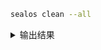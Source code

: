 
~~~ sh
sealos clean --all
~~~

<details>

<summary>输出结果</summary>

<pre>[root@e1 ~]# sealos clean --all
clean command will clean all masters and nodes, continue clean (y/n)?y
<font color="#55FF55"><b>20:16:26 [DEBG] [ssh.go:72] [10.101.100.73:22] kubeadm reset -f  -v 0</b></font>
<font color="#55FFFF"><b>20:16:26 [INFO] [ssh.go:65] [10.101.100.73:22] [reset] Reading configuration from the cluster...</b></font>
<font color="#55FFFF"><b>20:16:26 [INFO] [ssh.go:65] [10.101.100.73:22] [reset] FYI: You can look at this config file with &apos;kubectl -n kube-system get cm kubeadm-config -o yaml&apos;</b></font>
<font color="#55FFFF"><b>20:16:27 [INFO] [ssh.go:65] [10.101.100.73:22] [preflight] Running pre-flight checks</b></font>
<font color="#55FFFF"><b>20:16:27 [INFO] [ssh.go:65] [10.101.100.73:22] [reset] Removing info for node &quot;e3&quot; from the ConfigMap &quot;kubeadm-config&quot; in the &quot;kube-system&quot; Namespace</b></font>
<font color="#55FFFF"><b>20:16:27 [INFO] [ssh.go:65] [10.101.100.73:22] [reset] Stopping the kubelet service</b></font>
<font color="#55FFFF"><b>20:16:27 [INFO] [ssh.go:65] [10.101.100.73:22] [reset] Unmounting mounted directories in &quot;/var/lib/kubelet&quot;</b></font>
<font color="#55FFFF"><b>20:16:29 [INFO] [ssh.go:65] [10.101.100.73:22] [reset] Deleting contents of config directories: [/etc/kubernetes/manifests /etc/kubernetes/pki]</b></font>
<font color="#55FFFF"><b>20:16:29 [INFO] [ssh.go:65] [10.101.100.73:22] [reset] Deleting files: [/etc/kubernetes/admin.conf /etc/kubernetes/kubelet.conf /etc/kubernetes/bootstrap-kubelet.conf /etc/kubernetes/controller-manager.conf /etc/kubernetes/scheduler.conf]</b></font>
<font color="#55FFFF"><b>20:16:29 [INFO] [ssh.go:65] [10.101.100.73:22] [reset] Deleting contents of stateful directories: [/var/lib/etcd /var/lib/kubelet /var/lib/dockershim /var/run/kubernetes /var/lib/cni]</b></font>
<font color="#55FFFF"><b>20:16:29 [INFO] [ssh.go:65] [10.101.100.73:22] </b></font>
<font color="#55FFFF"><b>20:16:29 [INFO] [ssh.go:65] [10.101.100.73:22] The reset process does not clean CNI configuration. To do so, you must remove /etc/cni/net.d</b></font>
<font color="#55FFFF"><b>20:16:29 [INFO] [ssh.go:65] [10.101.100.73:22] </b></font>
<font color="#55FFFF"><b>20:16:29 [INFO] [ssh.go:65] [10.101.100.73:22] The reset process does not reset or clean up iptables rules or IPVS tables.</b></font>
<font color="#55FFFF"><b>20:16:29 [INFO] [ssh.go:65] [10.101.100.73:22] If you wish to reset iptables, you must do so manually by using the &quot;iptables&quot; command.</b></font>
<font color="#55FFFF"><b>20:16:29 [INFO] [ssh.go:65] [10.101.100.73:22] </b></font>
<font color="#55FFFF"><b>20:16:29 [INFO] [ssh.go:65] [10.101.100.73:22] If your cluster was setup to utilize IPVS, run ipvsadm --clear (or similar)</b></font>
<font color="#55FFFF"><b>20:16:29 [INFO] [ssh.go:65] [10.101.100.73:22] to reset your system&apos;s IPVS tables.</b></font>
<font color="#55FFFF"><b>20:16:29 [INFO] [ssh.go:65] [10.101.100.73:22] </b></font>
<font color="#55FFFF"><b>20:16:29 [INFO] [ssh.go:65] [10.101.100.73:22] The reset process does not clean your kubeconfig files and you must remove them manually.</b></font>
<font color="#55FFFF"><b>20:16:29 [INFO] [ssh.go:65] [10.101.100.73:22] Please, check the contents of the $HOME/.kube/config file.</b></font>
<font color="#55FF55"><b>20:16:29 [DEBG] [ssh.go:72] [10.101.100.73:22] sed -i &apos;/kubectl/d;/sealos/d&apos; /root/.bashrc</b></font>
<font color="#55FF55"><b>20:16:29 [DEBG] [ssh.go:72] [10.101.100.73:22] modprobe -r ipip  &amp;&amp; lsmod</b></font>
<font color="#55FFFF"><b>20:16:29 [INFO] [ssh.go:65] [10.101.100.73:22] Module                  Size  Used by</b></font>
<font color="#55FFFF"><b>20:16:29 [INFO] [ssh.go:65] [10.101.100.73:22] xt_multiport           20480  2</b></font>
<font color="#55FFFF"><b>20:16:29 [INFO] [ssh.go:65] [10.101.100.73:22] ipt_rpfilter           16384  1</b></font>
<font color="#55FFFF"><b>20:16:29 [INFO] [ssh.go:65] [10.101.100.73:22] ip_set_hash_net        57344  3</b></font>
<font color="#55FFFF"><b>20:16:29 [INFO] [ssh.go:65] [10.101.100.73:22] ip_set_hash_ip         49152  1</b></font>
<font color="#55FFFF"><b>20:16:29 [INFO] [ssh.go:65] [10.101.100.73:22] veth                   32768  0</b></font>
<font color="#55FFFF"><b>20:16:29 [INFO] [ssh.go:65] [10.101.100.73:22] nf_conntrack_netlink    61440  0</b></font>
<font color="#55FFFF"><b>20:16:29 [INFO] [ssh.go:65] [10.101.100.73:22] xt_addrtype            16384  6</b></font>
<font color="#55FFFF"><b>20:16:29 [INFO] [ssh.go:65] [10.101.100.73:22] xt_set                 16384  11</b></font>
<font color="#55FFFF"><b>20:16:29 [INFO] [ssh.go:65] [10.101.100.73:22] ip_set_hash_ipportnet    61440  2</b></font>
<font color="#55FFFF"><b>20:16:29 [INFO] [ssh.go:65] [10.101.100.73:22] ip_set_bitmap_port     16384  10</b></font>
<font color="#55FFFF"><b>20:16:29 [INFO] [ssh.go:65] [10.101.100.73:22] ip_set_hash_ipport     49152  16</b></font>
<font color="#55FFFF"><b>20:16:29 [INFO] [ssh.go:65] [10.101.100.73:22] ip_set_hash_ipportip    53248  4</b></font>
<font color="#55FFFF"><b>20:16:29 [INFO] [ssh.go:65] [10.101.100.73:22] dummy                  16384  0</b></font>
<font color="#55FFFF"><b>20:16:29 [INFO] [ssh.go:65] [10.101.100.73:22] xt_comment             16384  116</b></font>
<font color="#55FFFF"><b>20:16:29 [INFO] [ssh.go:65] [10.101.100.73:22] xt_mark                16384  42</b></font>
<font color="#55FFFF"><b>20:16:29 [INFO] [ssh.go:65] [10.101.100.73:22] br_netfilter           32768  0</b></font>
<font color="#55FFFF"><b>20:16:29 [INFO] [ssh.go:65] [10.101.100.73:22] ip_vs_sh               16384  0</b></font>
<font color="#55FFFF"><b>20:16:29 [INFO] [ssh.go:65] [10.101.100.73:22] ip_vs_wrr              16384  0</b></font>
<font color="#55FFFF"><b>20:16:29 [INFO] [ssh.go:65] [10.101.100.73:22] ip_vs_rr               16384  4</b></font>
<font color="#55FFFF"><b>20:16:29 [INFO] [ssh.go:65] [10.101.100.73:22] ip_vs                 188416  10 ip_vs_rr,ip_vs_sh,ip_vs_wrr</b></font>
<font color="#55FFFF"><b>20:16:29 [INFO] [ssh.go:65] [10.101.100.73:22] overlay               155648  0</b></font>
<font color="#55FFFF"><b>20:16:29 [INFO] [ssh.go:65] [10.101.100.73:22] xt_CHECKSUM            16384  0</b></font>
<font color="#55FFFF"><b>20:16:29 [INFO] [ssh.go:65] [10.101.100.73:22] xt_MASQUERADE          20480  4</b></font>
<font color="#55FFFF"><b>20:16:29 [INFO] [ssh.go:65] [10.101.100.73:22] xt_conntrack           16384  9</b></font>
<font color="#55FFFF"><b>20:16:29 [INFO] [ssh.go:65] [10.101.100.73:22] ipt_REJECT             16384  0</b></font>
<font color="#55FFFF"><b>20:16:29 [INFO] [ssh.go:65] [10.101.100.73:22] nf_nat_tftp            16384  0</b></font>
<font color="#55FFFF"><b>20:16:29 [INFO] [ssh.go:65] [10.101.100.73:22] nft_objref             16384  0</b></font>
<font color="#55FFFF"><b>20:16:29 [INFO] [ssh.go:65] [10.101.100.73:22] nf_conntrack_tftp      20480  1 nf_nat_tftp</b></font>
<font color="#55FFFF"><b>20:16:29 [INFO] [ssh.go:65] [10.101.100.73:22] tun                    65536  1</b></font>
<font color="#55FFFF"><b>20:16:29 [INFO] [ssh.go:65] [10.101.100.73:22] bridge                266240  1 br_netfilter</b></font>
<font color="#55FFFF"><b>20:16:29 [INFO] [ssh.go:65] [10.101.100.73:22] stp                    16384  1 bridge</b></font>
<font color="#55FFFF"><b>20:16:29 [INFO] [ssh.go:65] [10.101.100.73:22] llc                    16384  2 bridge,stp</b></font>
<font color="#55FFFF"><b>20:16:29 [INFO] [ssh.go:65] [10.101.100.73:22] nft_fib_inet           16384  0</b></font>
<font color="#55FFFF"><b>20:16:29 [INFO] [ssh.go:65] [10.101.100.73:22] nft_fib_ipv4           16384  1 nft_fib_inet</b></font>
<font color="#55FFFF"><b>20:16:29 [INFO] [ssh.go:65] [10.101.100.73:22] nft_fib_ipv6           16384  1 nft_fib_inet</b></font>
<font color="#55FFFF"><b>20:16:29 [INFO] [ssh.go:65] [10.101.100.73:22] nft_fib                16384  3 nft_fib_ipv6,nft_fib_ipv4,nft_fib_inet</b></font>
<font color="#55FFFF"><b>20:16:29 [INFO] [ssh.go:65] [10.101.100.73:22] nft_reject_inet        16384  0</b></font>
<font color="#55FFFF"><b>20:16:29 [INFO] [ssh.go:65] [10.101.100.73:22] nf_reject_ipv4         16384  2 nft_reject_inet,ipt_REJECT</b></font>
<font color="#55FFFF"><b>20:16:29 [INFO] [ssh.go:65] [10.101.100.73:22] nf_reject_ipv6         20480  1 nft_reject_inet</b></font>
<font color="#55FFFF"><b>20:16:29 [INFO] [ssh.go:65] [10.101.100.73:22] nft_reject             16384  1 nft_reject_inet</b></font>
<font color="#55FFFF"><b>20:16:29 [INFO] [ssh.go:65] [10.101.100.73:22] nft_ct                 24576  0</b></font>
<font color="#55FFFF"><b>20:16:29 [INFO] [ssh.go:65] [10.101.100.73:22] nft_chain_nat          16384  0</b></font>
<font color="#55FFFF"><b>20:16:29 [INFO] [ssh.go:65] [10.101.100.73:22] nf_tables             266240  9 nft_ct,nft_reject_inet,nft_fib_ipv6,nft_objref,nft_fib_ipv4,nft_chain_nat,nft_reject,nft_fib,nft_fib_inet</b></font>
<font color="#55FFFF"><b>20:16:29 [INFO] [ssh.go:65] [10.101.100.73:22] ebtable_nat            16384  0</b></font>
<font color="#55FFFF"><b>20:16:29 [INFO] [ssh.go:65] [10.101.100.73:22] ebtable_broute         16384  0</b></font>
<font color="#55FFFF"><b>20:16:29 [INFO] [ssh.go:65] [10.101.100.73:22] ip6table_nat           16384  1</b></font>
<font color="#55FFFF"><b>20:16:29 [INFO] [ssh.go:65] [10.101.100.73:22] ip6table_mangle        16384  1</b></font>
<font color="#55FFFF"><b>20:16:29 [INFO] [ssh.go:65] [10.101.100.73:22] ip6table_raw           16384  0</b></font>
<font color="#55FFFF"><b>20:16:29 [INFO] [ssh.go:65] [10.101.100.73:22] ip6table_security      16384  0</b></font>
<font color="#55FFFF"><b>20:16:29 [INFO] [ssh.go:65] [10.101.100.73:22] iptable_nat            16384  1</b></font>
<font color="#55FFFF"><b>20:16:29 [INFO] [ssh.go:65] [10.101.100.73:22] nf_nat                 53248  5 ip6table_nat,nf_nat_tftp,nft_chain_nat,iptable_nat,xt_MASQUERADE</b></font>
<font color="#55FFFF"><b>20:16:29 [INFO] [ssh.go:65] [10.101.100.73:22] nf_conntrack          180224  8 xt_conntrack,nf_nat,nf_conntrack_tftp,nft_ct,nf_nat_tftp,nf_conntrack_netlink,xt_MASQUERADE,ip_vs</b></font>
<font color="#55FFFF"><b>20:16:29 [INFO] [ssh.go:65] [10.101.100.73:22] nf_defrag_ipv6         24576  2 nf_conntrack,ip_vs</b></font>
<font color="#55FFFF"><b>20:16:29 [INFO] [ssh.go:65] [10.101.100.73:22] nf_defrag_ipv4         16384  1 nf_conntrack</b></font>
<font color="#55FFFF"><b>20:16:29 [INFO] [ssh.go:65] [10.101.100.73:22] libcrc32c              16384  4 nf_conntrack,nf_nat,nf_tables,ip_vs</b></font>
<font color="#55FFFF"><b>20:16:29 [INFO] [ssh.go:65] [10.101.100.73:22] iptable_mangle         16384  1</b></font>
<font color="#55FFFF"><b>20:16:29 [INFO] [ssh.go:65] [10.101.100.73:22] iptable_raw            16384  1</b></font>
<font color="#55FFFF"><b>20:16:29 [INFO] [ssh.go:65] [10.101.100.73:22] iptable_security       16384  0</b></font>
<font color="#55FFFF"><b>20:16:29 [INFO] [ssh.go:65] [10.101.100.73:22] ip_set                 61440  7 ip_set_hash_ipportnet,ip_set_bitmap_port,ip_set_hash_ip,xt_set,ip_set_hash_net,ip_set_hash_ipport,ip_set_hash_ipportip</b></font>
<font color="#55FFFF"><b>20:16:29 [INFO] [ssh.go:65] [10.101.100.73:22] nfnetlink              20480  3 nf_conntrack_netlink,nf_tables,ip_set</b></font>
<font color="#55FFFF"><b>20:16:29 [INFO] [ssh.go:65] [10.101.100.73:22] ebtable_filter         16384  0</b></font>
<font color="#55FFFF"><b>20:16:29 [INFO] [ssh.go:65] [10.101.100.73:22] ebtables               40960  3 ebtable_nat,ebtable_filter,ebtable_broute</b></font>
<font color="#55FFFF"><b>20:16:29 [INFO] [ssh.go:65] [10.101.100.73:22] ip6table_filter        16384  1</b></font>
<font color="#55FFFF"><b>20:16:29 [INFO] [ssh.go:65] [10.101.100.73:22] ip6_tables             36864  5 ip6table_filter,ip6table_raw,ip6table_nat,ip6table_mangle,ip6table_security</b></font>
<font color="#55FFFF"><b>20:16:29 [INFO] [ssh.go:65] [10.101.100.73:22] rfkill                 28672  0</b></font>
<font color="#55FFFF"><b>20:16:29 [INFO] [ssh.go:65] [10.101.100.73:22] iptable_filter         16384  1</b></font>
<font color="#55FFFF"><b>20:16:29 [INFO] [ssh.go:65] [10.101.100.73:22] ip_tables              32768  5 iptable_filter,iptable_security,iptable_raw,iptable_nat,iptable_mangle</b></font>
<font color="#55FFFF"><b>20:16:29 [INFO] [ssh.go:65] [10.101.100.73:22] intel_rapl_msr         20480  0</b></font>
<font color="#55FFFF"><b>20:16:29 [INFO] [ssh.go:65] [10.101.100.73:22] intel_rapl_common      32768  1 intel_rapl_msr</b></font>
<font color="#55FFFF"><b>20:16:29 [INFO] [ssh.go:65] [10.101.100.73:22] snd_hda_codec_generic   102400  1</b></font>
<font color="#55FFFF"><b>20:16:29 [INFO] [ssh.go:65] [10.101.100.73:22] isst_if_common         20480  0</b></font>
<font color="#55FFFF"><b>20:16:29 [INFO] [ssh.go:65] [10.101.100.73:22] sunrpc                663552  1</b></font>
<font color="#55FFFF"><b>20:16:29 [INFO] [ssh.go:65] [10.101.100.73:22] ledtrig_audio          16384  1 snd_hda_codec_generic</b></font>
<font color="#55FFFF"><b>20:16:29 [INFO] [ssh.go:65] [10.101.100.73:22] nfit                   81920  0</b></font>
<font color="#55FFFF"><b>20:16:29 [INFO] [ssh.go:65] [10.101.100.73:22] libnvdimm             212992  1 nfit</b></font>
<font color="#55FFFF"><b>20:16:29 [INFO] [ssh.go:65] [10.101.100.73:22] snd_hda_intel          57344  0</b></font>
<font color="#55FFFF"><b>20:16:29 [INFO] [ssh.go:65] [10.101.100.73:22] snd_intel_dspcfg       20480  1 snd_hda_intel</b></font>
<font color="#55FFFF"><b>20:16:29 [INFO] [ssh.go:65] [10.101.100.73:22] kvm_intel             368640  0</b></font>
<font color="#55FFFF"><b>20:16:29 [INFO] [ssh.go:65] [10.101.100.73:22] snd_hda_codec         176128  2 snd_hda_codec_generic,snd_hda_intel</b></font>
<font color="#55FFFF"><b>20:16:29 [INFO] [ssh.go:65] [10.101.100.73:22] qxl                    77824  0</b></font>
<font color="#55FFFF"><b>20:16:29 [INFO] [ssh.go:65] [10.101.100.73:22] drm_ttm_helper         16384  1 qxl</b></font>
<font color="#55FFFF"><b>20:16:29 [INFO] [ssh.go:65] [10.101.100.73:22] ttm                   118784  2 qxl,drm_ttm_helper</b></font>
<font color="#55FFFF"><b>20:16:29 [INFO] [ssh.go:65] [10.101.100.73:22] snd_hda_core          110592  3 snd_hda_codec_generic,snd_hda_intel,snd_hda_codec</b></font>
<font color="#55FFFF"><b>20:16:29 [INFO] [ssh.go:65] [10.101.100.73:22] kvm                   958464  1 kvm_intel</b></font>
<font color="#55FFFF"><b>20:16:29 [INFO] [ssh.go:65] [10.101.100.73:22] drm_kms_helper        282624  3 qxl</b></font>
<font color="#55FFFF"><b>20:16:29 [INFO] [ssh.go:65] [10.101.100.73:22] snd_hwdep              16384  1 snd_hda_codec</b></font>
<font color="#55FFFF"><b>20:16:29 [INFO] [ssh.go:65] [10.101.100.73:22] syscopyarea            16384  1 drm_kms_helper</b></font>
<font color="#55FFFF"><b>20:16:29 [INFO] [ssh.go:65] [10.101.100.73:22] snd_pcm               139264  3 snd_hda_intel,snd_hda_codec,snd_hda_core</b></font>
<font color="#55FFFF"><b>20:16:29 [INFO] [ssh.go:65] [10.101.100.73:22] irqbypass              16384  1 kvm</b></font>
<font color="#55FFFF"><b>20:16:29 [INFO] [ssh.go:65] [10.101.100.73:22] sysfillrect            16384  1 drm_kms_helper</b></font>
<font color="#55FFFF"><b>20:16:29 [INFO] [ssh.go:65] [10.101.100.73:22] snd_timer              49152  1 snd_pcm</b></font>
<font color="#55FFFF"><b>20:16:29 [INFO] [ssh.go:65] [10.101.100.73:22] sysimgblt              16384  1 drm_kms_helper</b></font>
<font color="#55FFFF"><b>20:16:29 [INFO] [ssh.go:65] [10.101.100.73:22] snd                   110592  6 snd_hda_codec_generic,snd_hwdep,snd_hda_intel,snd_hda_codec,snd_timer,snd_pcm</b></font>
<font color="#55FFFF"><b>20:16:29 [INFO] [ssh.go:65] [10.101.100.73:22] joydev                 28672  0</b></font>
<font color="#55FFFF"><b>20:16:29 [INFO] [ssh.go:65] [10.101.100.73:22] fb_sys_fops            16384  1 drm_kms_helper</b></font>
<font color="#55FFFF"><b>20:16:29 [INFO] [ssh.go:65] [10.101.100.73:22] sg                     40960  0</b></font>
<font color="#55FFFF"><b>20:16:29 [INFO] [ssh.go:65] [10.101.100.73:22] soundcore              16384  1 snd</b></font>
<font color="#55FFFF"><b>20:16:29 [INFO] [ssh.go:65] [10.101.100.73:22] cec                    53248  1 drm_kms_helper</b></font>
<font color="#55FFFF"><b>20:16:29 [INFO] [ssh.go:65] [10.101.100.73:22] virtio_balloon         24576  0</b></font>
<font color="#55FFFF"><b>20:16:29 [INFO] [ssh.go:65] [10.101.100.73:22] i2c_piix4              28672  0</b></font>
<font color="#55FFFF"><b>20:16:29 [INFO] [ssh.go:65] [10.101.100.73:22] pcspkr                 16384  0</b></font>
<font color="#55FFFF"><b>20:16:29 [INFO] [ssh.go:65] [10.101.100.73:22] drm                   626688  5 drm_kms_helper,qxl,drm_ttm_helper,ttm</b></font>
<font color="#55FFFF"><b>20:16:29 [INFO] [ssh.go:65] [10.101.100.73:22] fuse                  176128  1</b></font>
<font color="#55FFFF"><b>20:16:29 [INFO] [ssh.go:65] [10.101.100.73:22] ext4                  942080  3</b></font>
<font color="#55FFFF"><b>20:16:29 [INFO] [ssh.go:65] [10.101.100.73:22] mbcache                16384  1 ext4</b></font>
<font color="#55FFFF"><b>20:16:29 [INFO] [ssh.go:65] [10.101.100.73:22] jbd2                  163840  1 ext4</b></font>
<font color="#55FFFF"><b>20:16:29 [INFO] [ssh.go:65] [10.101.100.73:22] sr_mod                 28672  0</b></font>
<font color="#55FFFF"><b>20:16:29 [INFO] [ssh.go:65] [10.101.100.73:22] sd_mod                 61440  3</b></font>
<font color="#55FFFF"><b>20:16:29 [INFO] [ssh.go:65] [10.101.100.73:22] cdrom                  81920  1 sr_mod</b></font>
<font color="#55FFFF"><b>20:16:29 [INFO] [ssh.go:65] [10.101.100.73:22] t10_pi                 16384  1 sd_mod</b></font>
<font color="#55FFFF"><b>20:16:29 [INFO] [ssh.go:65] [10.101.100.73:22] ata_generic            16384  0</b></font>
<font color="#55FFFF"><b>20:16:29 [INFO] [ssh.go:65] [10.101.100.73:22] ata_piix               40960  2</b></font>
<font color="#55FFFF"><b>20:16:29 [INFO] [ssh.go:65] [10.101.100.73:22] crct10dif_pclmul       16384  1</b></font>
<font color="#55FFFF"><b>20:16:29 [INFO] [ssh.go:65] [10.101.100.73:22] crc32_pclmul           16384  0</b></font>
<font color="#55FFFF"><b>20:16:29 [INFO] [ssh.go:65] [10.101.100.73:22] crc32c_intel           24576  7</b></font>
<font color="#55FFFF"><b>20:16:29 [INFO] [ssh.go:65] [10.101.100.73:22] libata                303104  2 ata_piix,ata_generic</b></font>
<font color="#55FFFF"><b>20:16:29 [INFO] [ssh.go:65] [10.101.100.73:22] e1000                 167936  0</b></font>
<font color="#55FFFF"><b>20:16:29 [INFO] [ssh.go:65] [10.101.100.73:22] ghash_clmulni_intel    16384  0</b></font>
<font color="#55FFFF"><b>20:16:29 [INFO] [ssh.go:65] [10.101.100.73:22] serio_raw              20480  0</b></font>
<font color="#55FFFF"><b>20:16:29 [INFO] [ssh.go:65] [10.101.100.73:22] virtio_console         40960  0</b></font>
<font color="#55FFFF"><b>20:16:29 [INFO] [ssh.go:65] [10.101.100.73:22] dm_mirror              28672  0</b></font>
<font color="#55FFFF"><b>20:16:29 [INFO] [ssh.go:65] [10.101.100.73:22] dm_region_hash         24576  1 dm_mirror</b></font>
<font color="#55FFFF"><b>20:16:29 [INFO] [ssh.go:65] [10.101.100.73:22] dm_log                 20480  2 dm_region_hash,dm_mirror</b></font>
<font color="#55FFFF"><b>20:16:29 [INFO] [ssh.go:65] [10.101.100.73:22] dm_mod                163840  10 dm_log,dm_mirror</b></font>
<font color="#55FF55"><b>20:16:29 [DEBG] [ssh.go:72] [10.101.100.73:22] rm -rf ~/.kube/ &amp;&amp; rm -rf /etc/kubernetes/</b></font>
<font color="#55FF55"><b>20:16:30 [DEBG] [ssh.go:72] [10.101.100.73:22] rm -rf /etc/systemd/system/kubelet.service.d &amp;&amp; rm -rf /etc/systemd/system/kubelet.service</b></font>
<font color="#55FF55"><b>20:16:30 [DEBG] [ssh.go:72] [10.101.100.73:22] rm -rf /usr/bin/kube* </b></font>
<font color="#55FF55"><b>20:16:30 [DEBG] [ssh.go:72] [10.101.100.73:22] rm -rf /etc/cni &amp;&amp; rm -rf /opt/cni</b></font>
<font color="#55FF55"><b>20:16:31 [DEBG] [ssh.go:72] [10.101.100.73:22] rm -rf /var/lib/etcd &amp;&amp; rm -rf /var/etcd</b></font>
<font color="#55FF55"><b>20:16:31 [DEBG] [ssh.go:72] [10.101.100.73:22] sed -i &quot;/apiserver.cluster.local/d&quot; /etc/hosts </b></font>
<font color="#55FF55"><b>20:16:31 [DEBG] [ssh.go:72] [10.101.100.73:22] rm -rf ~/kube</b></font>
<font color="#55FF55"><b>20:16:31 [DEBG] [ssh.go:72] [10.101.100.73:22] rm -rf /etc/kubernetes/pki</b></font>
<font color="#55FF55"><b>20:16:32 [DEBG] [ssh.go:72] [10.101.100.73:22] ps -ef |grep -v &apos;grep&apos;|grep sealos &gt;/dev/null || rm -rf /usr/bin/sealos</b></font>
<font color="#55FF55"><b>20:16:32 [DEBG] [ssh.go:72] [10.101.100.71:22] kubeadm reset -f  -v 0</b></font>
<font color="#55FFFF"><b>20:16:32 [INFO] [ssh.go:65] [10.101.100.71:22] [reset] Reading configuration from the cluster...</b></font>
<font color="#55FFFF"><b>20:16:32 [INFO] [ssh.go:65] [10.101.100.71:22] [reset] FYI: You can look at this config file with &apos;kubectl -n kube-system get cm kubeadm-config -o yaml&apos;</b></font>
<font color="#55FFFF"><b>20:16:32 [INFO] [ssh.go:65] [10.101.100.71:22] [preflight] Running pre-flight checks</b></font>
<font color="#55FFFF"><b>20:16:32 [INFO] [ssh.go:65] [10.101.100.71:22] [reset] Removing info for node &quot;e1&quot; from the ConfigMap &quot;kubeadm-config&quot; in the &quot;kube-system&quot; Namespace</b></font>
<font color="#55FFFF"><b>20:16:33 [INFO] [ssh.go:65] [10.101.100.71:22] [reset] Stopping the kubelet service</b></font>
<font color="#55FFFF"><b>20:16:33 [INFO] [ssh.go:65] [10.101.100.71:22] [reset] Unmounting mounted directories in &quot;/var/lib/kubelet&quot;</b></font>
<font color="#55FFFF"><b>20:16:34 [INFO] [ssh.go:65] [10.101.100.71:22] W0520 20:16:34.446689  202516 cleanupnode.go:81] [reset] Failed to remove containers: [failed to stop running pod c0ec349588cae635853f5ff38986a7fae70d9a1f89eb2fe6846e254938abe258: output: time=&quot;2022-05-20T20:16:34+08:00&quot; level=fatal msg=&quot;stopping the pod sandbox \&quot;c0ec349588cae635853f5ff38986a7fae70d9a1f89eb2fe6846e254938abe258\&quot;: rpc error: code = Unknown desc = failed to destroy network for sandbox \&quot;c0ec349588cae635853f5ff38986a7fae70d9a1f89eb2fe6846e254938abe258\&quot;: cni plugin not initialized&quot;</b></font>
<font color="#55FFFF"><b>20:16:34 [INFO] [ssh.go:65] [10.101.100.71:22] , error: exit status 1, failed to stop running pod 9b42a80a4fa2c85f104af4bf07adcba18496ea7655566e0240d279fe20c1311b: output: time=&quot;2022-05-20T20:16:34+08:00&quot; level=fatal msg=&quot;stopping the pod sandbox \&quot;9b42a80a4fa2c85f104af4bf07adcba18496ea7655566e0240d279fe20c1311b\&quot;: rpc error: code = Unknown desc = failed to destroy network for sandbox \&quot;9b42a80a4fa2c85f104af4bf07adcba18496ea7655566e0240d279fe20c1311b\&quot;: cni plugin not initialized&quot;</b></font>
<font color="#55FFFF"><b>20:16:34 [INFO] [ssh.go:65] [10.101.100.71:22] , error: exit status 1, failed to stop running pod 6cf7dbf9ec8f2aba8db3c520c715d8faa15bf1edd773b448f5dbb2ba1612494f: output: time=&quot;2022-05-20T20:16:34+08:00&quot; level=fatal msg=&quot;stopping the pod sandbox \&quot;6cf7dbf9ec8f2aba8db3c520c715d8faa15bf1edd773b448f5dbb2ba1612494f\&quot;: rpc error: code = Unknown desc = failed to destroy network for sandbox \&quot;6cf7dbf9ec8f2aba8db3c520c715d8faa15bf1edd773b448f5dbb2ba1612494f\&quot;: cni plugin not initialized&quot;</b></font>
<font color="#55FFFF"><b>20:16:34 [INFO] [ssh.go:65] [10.101.100.71:22] , error: exit status 1]</b></font>
<font color="#55FFFF"><b>20:16:34 [INFO] [ssh.go:65] [10.101.100.71:22] [reset] Deleting contents of config directories: [/etc/kubernetes/manifests /etc/kubernetes/pki]</b></font>
<font color="#55FFFF"><b>20:16:34 [INFO] [ssh.go:65] [10.101.100.71:22] [reset] Deleting files: [/etc/kubernetes/admin.conf /etc/kubernetes/kubelet.conf /etc/kubernetes/bootstrap-kubelet.conf /etc/kubernetes/controller-manager.conf /etc/kubernetes/scheduler.conf]</b></font>
<font color="#55FFFF"><b>20:16:34 [INFO] [ssh.go:65] [10.101.100.71:22] [reset] Deleting contents of stateful directories: [/var/lib/etcd /var/lib/kubelet /var/lib/dockershim /var/run/kubernetes /var/lib/cni]</b></font>
<font color="#55FFFF"><b>20:16:34 [INFO] [ssh.go:65] [10.101.100.71:22] </b></font>
<font color="#55FFFF"><b>20:16:34 [INFO] [ssh.go:65] [10.101.100.71:22] The reset process does not clean CNI configuration. To do so, you must remove /etc/cni/net.d</b></font>
<font color="#55FFFF"><b>20:16:34 [INFO] [ssh.go:65] [10.101.100.71:22] </b></font>
<font color="#55FFFF"><b>20:16:34 [INFO] [ssh.go:65] [10.101.100.71:22] The reset process does not reset or clean up iptables rules or IPVS tables.</b></font>
<font color="#55FFFF"><b>20:16:34 [INFO] [ssh.go:65] [10.101.100.71:22] If you wish to reset iptables, you must do so manually by using the &quot;iptables&quot; command.</b></font>
<font color="#55FFFF"><b>20:16:34 [INFO] [ssh.go:65] [10.101.100.71:22] </b></font>
<font color="#55FFFF"><b>20:16:34 [INFO] [ssh.go:65] [10.101.100.71:22] If your cluster was setup to utilize IPVS, run ipvsadm --clear (or similar)</b></font>
<font color="#55FFFF"><b>20:16:34 [INFO] [ssh.go:65] [10.101.100.71:22] to reset your system&apos;s IPVS tables.</b></font>
<font color="#55FFFF"><b>20:16:34 [INFO] [ssh.go:65] [10.101.100.71:22] </b></font>
<font color="#55FFFF"><b>20:16:34 [INFO] [ssh.go:65] [10.101.100.71:22] The reset process does not clean your kubeconfig files and you must remove them manually.</b></font>
<font color="#55FFFF"><b>20:16:34 [INFO] [ssh.go:65] [10.101.100.71:22] Please, check the contents of the $HOME/.kube/config file.</b></font>
<font color="#55FF55"><b>20:16:34 [DEBG] [ssh.go:72] [10.101.100.71:22] sed -i &apos;/kubectl/d;/sealos/d&apos; /root/.bashrc</b></font>
<font color="#55FF55"><b>20:16:34 [DEBG] [ssh.go:72] [10.101.100.71:22] modprobe -r ipip  &amp;&amp; lsmod</b></font>
<font color="#55FFFF"><b>20:16:35 [INFO] [ssh.go:65] [10.101.100.71:22] Module                  Size  Used by</b></font>
<font color="#55FFFF"><b>20:16:35 [INFO] [ssh.go:65] [10.101.100.71:22] nf_conntrack_netlink    61440  0</b></font>
<font color="#55FFFF"><b>20:16:35 [INFO] [ssh.go:65] [10.101.100.71:22] xt_multiport           20480  2</b></font>
<font color="#55FFFF"><b>20:16:35 [INFO] [ssh.go:65] [10.101.100.71:22] ipt_rpfilter           16384  1</b></font>
<font color="#55FFFF"><b>20:16:35 [INFO] [ssh.go:65] [10.101.100.71:22] ip_set_hash_ip         49152  1</b></font>
<font color="#55FFFF"><b>20:16:35 [INFO] [ssh.go:65] [10.101.100.71:22] ip_set_hash_net        57344  3</b></font>
<font color="#55FFFF"><b>20:16:35 [INFO] [ssh.go:65] [10.101.100.71:22] veth                   32768  0</b></font>
<font color="#55FFFF"><b>20:16:35 [INFO] [ssh.go:65] [10.101.100.71:22] xt_addrtype            16384  6</b></font>
<font color="#55FFFF"><b>20:16:35 [INFO] [ssh.go:65] [10.101.100.71:22] xt_set                 16384  11</b></font>
<font color="#55FFFF"><b>20:16:35 [INFO] [ssh.go:65] [10.101.100.71:22] ip_set_hash_ipportip    53248  4</b></font>
<font color="#55FFFF"><b>20:16:35 [INFO] [ssh.go:65] [10.101.100.71:22] ip_set_hash_ipport     49152  16</b></font>
<font color="#55FFFF"><b>20:16:35 [INFO] [ssh.go:65] [10.101.100.71:22] ip_set_hash_ipportnet    61440  2</b></font>
<font color="#55FFFF"><b>20:16:35 [INFO] [ssh.go:65] [10.101.100.71:22] ip_set_bitmap_port     16384  10</b></font>
<font color="#55FFFF"><b>20:16:35 [INFO] [ssh.go:65] [10.101.100.71:22] dummy                  16384  0</b></font>
<font color="#55FFFF"><b>20:16:35 [INFO] [ssh.go:65] [10.101.100.71:22] xt_comment             16384  116</b></font>
<font color="#55FFFF"><b>20:16:35 [INFO] [ssh.go:65] [10.101.100.71:22] xt_mark                16384  42</b></font>
<font color="#55FFFF"><b>20:16:35 [INFO] [ssh.go:65] [10.101.100.71:22] br_netfilter           32768  0</b></font>
<font color="#55FFFF"><b>20:16:35 [INFO] [ssh.go:65] [10.101.100.71:22] ip_vs_sh               16384  0</b></font>
<font color="#55FFFF"><b>20:16:35 [INFO] [ssh.go:65] [10.101.100.71:22] ip_vs_wrr              16384  0</b></font>
<font color="#55FFFF"><b>20:16:35 [INFO] [ssh.go:65] [10.101.100.71:22] ip_vs_rr               16384  4</b></font>
<font color="#55FFFF"><b>20:16:35 [INFO] [ssh.go:65] [10.101.100.71:22] ip_vs                 188416  10 ip_vs_rr,ip_vs_sh,ip_vs_wrr</b></font>
<font color="#55FFFF"><b>20:16:35 [INFO] [ssh.go:65] [10.101.100.71:22] overlay               155648  0</b></font>
<font color="#55FFFF"><b>20:16:35 [INFO] [ssh.go:65] [10.101.100.71:22] xt_CHECKSUM            16384  0</b></font>
<font color="#55FFFF"><b>20:16:35 [INFO] [ssh.go:65] [10.101.100.71:22] xt_MASQUERADE          20480  4</b></font>
<font color="#55FFFF"><b>20:16:35 [INFO] [ssh.go:65] [10.101.100.71:22] xt_conntrack           16384  9</b></font>
<font color="#55FFFF"><b>20:16:35 [INFO] [ssh.go:65] [10.101.100.71:22] ipt_REJECT             16384  0</b></font>
<font color="#55FFFF"><b>20:16:35 [INFO] [ssh.go:65] [10.101.100.71:22] nf_nat_tftp            16384  0</b></font>
<font color="#55FFFF"><b>20:16:35 [INFO] [ssh.go:65] [10.101.100.71:22] nft_objref             16384  0</b></font>
<font color="#55FFFF"><b>20:16:35 [INFO] [ssh.go:65] [10.101.100.71:22] nf_conntrack_tftp      20480  1 nf_nat_tftp</b></font>
<font color="#55FFFF"><b>20:16:35 [INFO] [ssh.go:65] [10.101.100.71:22] tun                    65536  1</b></font>
<font color="#55FFFF"><b>20:16:35 [INFO] [ssh.go:65] [10.101.100.71:22] bridge                266240  1 br_netfilter</b></font>
<font color="#55FFFF"><b>20:16:35 [INFO] [ssh.go:65] [10.101.100.71:22] stp                    16384  1 bridge</b></font>
<font color="#55FFFF"><b>20:16:35 [INFO] [ssh.go:65] [10.101.100.71:22] llc                    16384  2 bridge,stp</b></font>
<font color="#55FFFF"><b>20:16:35 [INFO] [ssh.go:65] [10.101.100.71:22] nft_fib_inet           16384  0</b></font>
<font color="#55FFFF"><b>20:16:35 [INFO] [ssh.go:65] [10.101.100.71:22] nft_fib_ipv4           16384  1 nft_fib_inet</b></font>
<font color="#55FFFF"><b>20:16:35 [INFO] [ssh.go:65] [10.101.100.71:22] nft_fib_ipv6           16384  1 nft_fib_inet</b></font>
<font color="#55FFFF"><b>20:16:35 [INFO] [ssh.go:65] [10.101.100.71:22] nft_fib                16384  3 nft_fib_ipv6,nft_fib_ipv4,nft_fib_inet</b></font>
<font color="#55FFFF"><b>20:16:35 [INFO] [ssh.go:65] [10.101.100.71:22] nft_reject_inet        16384  0</b></font>
<font color="#55FFFF"><b>20:16:35 [INFO] [ssh.go:65] [10.101.100.71:22] nf_reject_ipv4         16384  2 nft_reject_inet,ipt_REJECT</b></font>
<font color="#55FFFF"><b>20:16:35 [INFO] [ssh.go:65] [10.101.100.71:22] nf_reject_ipv6         20480  1 nft_reject_inet</b></font>
<font color="#55FFFF"><b>20:16:35 [INFO] [ssh.go:65] [10.101.100.71:22] nft_reject             16384  1 nft_reject_inet</b></font>
<font color="#55FFFF"><b>20:16:35 [INFO] [ssh.go:65] [10.101.100.71:22] nft_ct                 24576  0</b></font>
<font color="#55FFFF"><b>20:16:35 [INFO] [ssh.go:65] [10.101.100.71:22] nft_chain_nat          16384  0</b></font>
<font color="#55FFFF"><b>20:16:35 [INFO] [ssh.go:65] [10.101.100.71:22] nf_tables             266240  9 nft_ct,nft_reject_inet,nft_fib_ipv6,nft_objref,nft_fib_ipv4,nft_chain_nat,nft_reject,nft_fib,nft_fib_inet</b></font>
<font color="#55FFFF"><b>20:16:35 [INFO] [ssh.go:65] [10.101.100.71:22] ebtable_nat            16384  0</b></font>
<font color="#55FFFF"><b>20:16:35 [INFO] [ssh.go:65] [10.101.100.71:22] ebtable_broute         16384  0</b></font>
<font color="#55FFFF"><b>20:16:35 [INFO] [ssh.go:65] [10.101.100.71:22] ip6table_nat           16384  1</b></font>
<font color="#55FFFF"><b>20:16:35 [INFO] [ssh.go:65] [10.101.100.71:22] ip6table_mangle        16384  1</b></font>
<font color="#55FFFF"><b>20:16:35 [INFO] [ssh.go:65] [10.101.100.71:22] ip6table_raw           16384  0</b></font>
<font color="#55FFFF"><b>20:16:35 [INFO] [ssh.go:65] [10.101.100.71:22] ip6table_security      16384  0</b></font>
<font color="#55FFFF"><b>20:16:35 [INFO] [ssh.go:65] [10.101.100.71:22] iptable_nat            16384  1</b></font>
<font color="#55FFFF"><b>20:16:35 [INFO] [ssh.go:65] [10.101.100.71:22] nf_nat                 53248  5 ip6table_nat,nf_nat_tftp,nft_chain_nat,iptable_nat,xt_MASQUERADE</b></font>
<font color="#55FFFF"><b>20:16:35 [INFO] [ssh.go:65] [10.101.100.71:22] nf_conntrack          180224  8 xt_conntrack,nf_nat,nf_conntrack_tftp,nft_ct,nf_nat_tftp,nf_conntrack_netlink,xt_MASQUERADE,ip_vs</b></font>
<font color="#55FFFF"><b>20:16:35 [INFO] [ssh.go:65] [10.101.100.71:22] nf_defrag_ipv6         24576  2 nf_conntrack,ip_vs</b></font>
<font color="#55FFFF"><b>20:16:35 [INFO] [ssh.go:65] [10.101.100.71:22] nf_defrag_ipv4         16384  1 nf_conntrack</b></font>
<font color="#55FFFF"><b>20:16:35 [INFO] [ssh.go:65] [10.101.100.71:22] libcrc32c              16384  4 nf_conntrack,nf_nat,nf_tables,ip_vs</b></font>
<font color="#55FFFF"><b>20:16:35 [INFO] [ssh.go:65] [10.101.100.71:22] iptable_mangle         16384  1</b></font>
<font color="#55FFFF"><b>20:16:35 [INFO] [ssh.go:65] [10.101.100.71:22] iptable_raw            16384  1</b></font>
<font color="#55FFFF"><b>20:16:35 [INFO] [ssh.go:65] [10.101.100.71:22] iptable_security       16384  0</b></font>
<font color="#55FFFF"><b>20:16:35 [INFO] [ssh.go:65] [10.101.100.71:22] rfkill                 28672  0</b></font>
<font color="#55FFFF"><b>20:16:35 [INFO] [ssh.go:65] [10.101.100.71:22] ip_set                 61440  7 ip_set_hash_ipportnet,ip_set_bitmap_port,ip_set_hash_ip,xt_set,ip_set_hash_net,ip_set_hash_ipport,ip_set_hash_ipportip</b></font>
<font color="#55FFFF"><b>20:16:35 [INFO] [ssh.go:65] [10.101.100.71:22] nfnetlink              20480  3 nf_conntrack_netlink,nf_tables,ip_set</b></font>
<font color="#55FFFF"><b>20:16:35 [INFO] [ssh.go:65] [10.101.100.71:22] ebtable_filter         16384  0</b></font>
<font color="#55FFFF"><b>20:16:35 [INFO] [ssh.go:65] [10.101.100.71:22] ebtables               40960  3 ebtable_nat,ebtable_filter,ebtable_broute</b></font>
<font color="#55FFFF"><b>20:16:35 [INFO] [ssh.go:65] [10.101.100.71:22] ip6table_filter        16384  1</b></font>
<font color="#55FFFF"><b>20:16:35 [INFO] [ssh.go:65] [10.101.100.71:22] ip6_tables             36864  5 ip6table_filter,ip6table_raw,ip6table_nat,ip6table_mangle,ip6table_security</b></font>
<font color="#55FFFF"><b>20:16:35 [INFO] [ssh.go:65] [10.101.100.71:22] iptable_filter         16384  1</b></font>
<font color="#55FFFF"><b>20:16:35 [INFO] [ssh.go:65] [10.101.100.71:22] ip_tables              32768  5 iptable_filter,iptable_security,iptable_raw,iptable_nat,iptable_mangle</b></font>
<font color="#55FFFF"><b>20:16:35 [INFO] [ssh.go:65] [10.101.100.71:22] sunrpc                663552  1</b></font>
<font color="#55FFFF"><b>20:16:35 [INFO] [ssh.go:65] [10.101.100.71:22] snd_hda_codec_generic   102400  1</b></font>
<font color="#55FFFF"><b>20:16:35 [INFO] [ssh.go:65] [10.101.100.71:22] intel_rapl_msr         20480  0</b></font>
<font color="#55FFFF"><b>20:16:35 [INFO] [ssh.go:65] [10.101.100.71:22] intel_rapl_common      32768  1 intel_rapl_msr</b></font>
<font color="#55FFFF"><b>20:16:35 [INFO] [ssh.go:65] [10.101.100.71:22] ledtrig_audio          16384  1 snd_hda_codec_generic</b></font>
<font color="#55FFFF"><b>20:16:35 [INFO] [ssh.go:65] [10.101.100.71:22] snd_hda_intel          57344  0</b></font>
<font color="#55FFFF"><b>20:16:35 [INFO] [ssh.go:65] [10.101.100.71:22] kvm_intel             368640  0</b></font>
<font color="#55FFFF"><b>20:16:35 [INFO] [ssh.go:65] [10.101.100.71:22] snd_intel_dspcfg       20480  1 snd_hda_intel</b></font>
<font color="#55FFFF"><b>20:16:35 [INFO] [ssh.go:65] [10.101.100.71:22] snd_hda_codec         176128  2 snd_hda_codec_generic,snd_hda_intel</b></font>
<font color="#55FFFF"><b>20:16:35 [INFO] [ssh.go:65] [10.101.100.71:22] qxl                    77824  0</b></font>
<font color="#55FFFF"><b>20:16:35 [INFO] [ssh.go:65] [10.101.100.71:22] drm_ttm_helper         16384  1 qxl</b></font>
<font color="#55FFFF"><b>20:16:35 [INFO] [ssh.go:65] [10.101.100.71:22] snd_hda_core          110592  3 snd_hda_codec_generic,snd_hda_intel,snd_hda_codec</b></font>
<font color="#55FFFF"><b>20:16:35 [INFO] [ssh.go:65] [10.101.100.71:22] ttm                   118784  2 qxl,drm_ttm_helper</b></font>
<font color="#55FFFF"><b>20:16:35 [INFO] [ssh.go:65] [10.101.100.71:22] snd_hwdep              16384  1 snd_hda_codec</b></font>
<font color="#55FFFF"><b>20:16:35 [INFO] [ssh.go:65] [10.101.100.71:22] snd_pcm               139264  3 snd_hda_intel,snd_hda_codec,snd_hda_core</b></font>
<font color="#55FFFF"><b>20:16:35 [INFO] [ssh.go:65] [10.101.100.71:22] kvm                   958464  1 kvm_intel</b></font>
<font color="#55FFFF"><b>20:16:35 [INFO] [ssh.go:65] [10.101.100.71:22] snd_timer              49152  1 snd_pcm</b></font>
<font color="#55FFFF"><b>20:16:35 [INFO] [ssh.go:65] [10.101.100.71:22] drm_kms_helper        282624  3 qxl</b></font>
<font color="#55FFFF"><b>20:16:35 [INFO] [ssh.go:65] [10.101.100.71:22] irqbypass              16384  1 kvm</b></font>
<font color="#55FFFF"><b>20:16:35 [INFO] [ssh.go:65] [10.101.100.71:22] snd                   110592  6 snd_hda_codec_generic,snd_hwdep,snd_hda_intel,snd_hda_codec,snd_timer,snd_pcm</b></font>
<font color="#55FFFF"><b>20:16:35 [INFO] [ssh.go:65] [10.101.100.71:22] syscopyarea            16384  1 drm_kms_helper</b></font>
<font color="#55FFFF"><b>20:16:35 [INFO] [ssh.go:65] [10.101.100.71:22] sysfillrect            16384  1 drm_kms_helper</b></font>
<font color="#55FFFF"><b>20:16:35 [INFO] [ssh.go:65] [10.101.100.71:22] sysimgblt              16384  1 drm_kms_helper</b></font>
<font color="#55FFFF"><b>20:16:35 [INFO] [ssh.go:65] [10.101.100.71:22] fb_sys_fops            16384  1 drm_kms_helper</b></font>
<font color="#55FFFF"><b>20:16:35 [INFO] [ssh.go:65] [10.101.100.71:22] soundcore              16384  1 snd</b></font>
<font color="#55FFFF"><b>20:16:35 [INFO] [ssh.go:65] [10.101.100.71:22] cec                    53248  1 drm_kms_helper</b></font>
<font color="#55FFFF"><b>20:16:35 [INFO] [ssh.go:65] [10.101.100.71:22] joydev                 28672  0</b></font>
<font color="#55FFFF"><b>20:16:35 [INFO] [ssh.go:65] [10.101.100.71:22] sg                     40960  0</b></font>
<font color="#55FFFF"><b>20:16:35 [INFO] [ssh.go:65] [10.101.100.71:22] i2c_piix4              28672  0</b></font>
<font color="#55FFFF"><b>20:16:35 [INFO] [ssh.go:65] [10.101.100.71:22] virtio_balloon         24576  0</b></font>
<font color="#55FFFF"><b>20:16:35 [INFO] [ssh.go:65] [10.101.100.71:22] pcspkr                 16384  0</b></font>
<font color="#55FFFF"><b>20:16:35 [INFO] [ssh.go:65] [10.101.100.71:22] drm                   626688  5 drm_kms_helper,qxl,drm_ttm_helper,ttm</b></font>
<font color="#55FFFF"><b>20:16:35 [INFO] [ssh.go:65] [10.101.100.71:22] fuse                  176128  1</b></font>
<font color="#55FFFF"><b>20:16:35 [INFO] [ssh.go:65] [10.101.100.71:22] ext4                  942080  3</b></font>
<font color="#55FFFF"><b>20:16:35 [INFO] [ssh.go:65] [10.101.100.71:22] mbcache                16384  1 ext4</b></font>
<font color="#55FFFF"><b>20:16:35 [INFO] [ssh.go:65] [10.101.100.71:22] jbd2                  163840  1 ext4</b></font>
<font color="#55FFFF"><b>20:16:35 [INFO] [ssh.go:65] [10.101.100.71:22] sr_mod                 28672  0</b></font>
<font color="#55FFFF"><b>20:16:35 [INFO] [ssh.go:65] [10.101.100.71:22] sd_mod                 61440  3</b></font>
<font color="#55FFFF"><b>20:16:35 [INFO] [ssh.go:65] [10.101.100.71:22] cdrom                  81920  1 sr_mod</b></font>
<font color="#55FFFF"><b>20:16:35 [INFO] [ssh.go:65] [10.101.100.71:22] t10_pi                 16384  1 sd_mod</b></font>
<font color="#55FFFF"><b>20:16:35 [INFO] [ssh.go:65] [10.101.100.71:22] ata_generic            16384  0</b></font>
<font color="#55FFFF"><b>20:16:35 [INFO] [ssh.go:65] [10.101.100.71:22] ata_piix               40960  2</b></font>
<font color="#55FFFF"><b>20:16:35 [INFO] [ssh.go:65] [10.101.100.71:22] crct10dif_pclmul       16384  1</b></font>
<font color="#55FFFF"><b>20:16:35 [INFO] [ssh.go:65] [10.101.100.71:22] crc32_pclmul           16384  0</b></font>
<font color="#55FFFF"><b>20:16:35 [INFO] [ssh.go:65] [10.101.100.71:22] crc32c_intel           24576  7</b></font>
<font color="#55FFFF"><b>20:16:35 [INFO] [ssh.go:65] [10.101.100.71:22] libata                303104  2 ata_piix,ata_generic</b></font>
<font color="#55FFFF"><b>20:16:35 [INFO] [ssh.go:65] [10.101.100.71:22] e1000                 167936  0</b></font>
<font color="#55FFFF"><b>20:16:35 [INFO] [ssh.go:65] [10.101.100.71:22] ghash_clmulni_intel    16384  0</b></font>
<font color="#55FFFF"><b>20:16:35 [INFO] [ssh.go:65] [10.101.100.71:22] virtio_console         40960  0</b></font>
<font color="#55FFFF"><b>20:16:35 [INFO] [ssh.go:65] [10.101.100.71:22] serio_raw              20480  0</b></font>
<font color="#55FFFF"><b>20:16:35 [INFO] [ssh.go:65] [10.101.100.71:22] dm_mirror              28672  0</b></font>
<font color="#55FFFF"><b>20:16:35 [INFO] [ssh.go:65] [10.101.100.71:22] dm_region_hash         24576  1 dm_mirror</b></font>
<font color="#55FFFF"><b>20:16:35 [INFO] [ssh.go:65] [10.101.100.71:22] dm_log                 20480  2 dm_region_hash,dm_mirror</b></font>
<font color="#55FFFF"><b>20:16:35 [INFO] [ssh.go:65] [10.101.100.71:22] dm_mod                163840  10 dm_log,dm_mirror</b></font>
<font color="#55FF55"><b>20:16:35 [DEBG] [ssh.go:72] [10.101.100.71:22] rm -rf ~/.kube/ &amp;&amp; rm -rf /etc/kubernetes/</b></font>
<font color="#55FF55"><b>20:16:35 [DEBG] [ssh.go:72] [10.101.100.71:22] rm -rf /etc/systemd/system/kubelet.service.d &amp;&amp; rm -rf /etc/systemd/system/kubelet.service</b></font>
<font color="#55FF55"><b>20:16:35 [DEBG] [ssh.go:72] [10.101.100.71:22] rm -rf /usr/bin/kube* </b></font>
<font color="#55FF55"><b>20:16:35 [DEBG] [ssh.go:72] [10.101.100.71:22] rm -rf /etc/cni &amp;&amp; rm -rf /opt/cni</b></font>
<font color="#55FF55"><b>20:16:35 [DEBG] [ssh.go:72] [10.101.100.71:22] rm -rf /var/lib/etcd &amp;&amp; rm -rf /var/etcd</b></font>
<font color="#55FF55"><b>20:16:35 [DEBG] [ssh.go:72] [10.101.100.71:22] sed -i &quot;/apiserver.cluster.local/d&quot; /etc/hosts </b></font>
<font color="#55FF55"><b>20:16:36 [DEBG] [ssh.go:72] [10.101.100.71:22] rm -rf ~/kube</b></font>
<font color="#55FF55"><b>20:16:36 [DEBG] [ssh.go:72] [10.101.100.71:22] rm -rf /etc/kubernetes/pki</b></font>
<font color="#55FF55"><b>20:16:36 [DEBG] [ssh.go:72] [10.101.100.71:22] ps -ef |grep -v &apos;grep&apos;|grep sealos &gt;/dev/null || rm -rf /usr/bin/sealos</b></font>
<font color="#55FF55"><b>20:16:36 [DEBG] [ssh.go:72] [10.101.100.72:22] kubeadm reset -f  -v 0</b></font>
<font color="#55FFFF"><b>20:16:37 [INFO] [ssh.go:65] [10.101.100.72:22] [reset] Reading configuration from the cluster...</b></font>
<font color="#55FFFF"><b>20:16:37 [INFO] [ssh.go:65] [10.101.100.72:22] [reset] FYI: You can look at this config file with &apos;kubectl -n kube-system get cm kubeadm-config -o yaml&apos;</b></font>
<font color="#55FFFF"><b>20:16:37 [INFO] [ssh.go:65] [10.101.100.72:22] [preflight] Running pre-flight checks</b></font>
<font color="#55FFFF"><b>20:16:37 [INFO] [ssh.go:65] [10.101.100.72:22] [reset] Removing info for node &quot;e2&quot; from the ConfigMap &quot;kubeadm-config&quot; in the &quot;kube-system&quot; Namespace</b></font>
<font color="#55FFFF"><b>20:16:37 [INFO] [ssh.go:65] [10.101.100.72:22] [reset] Stopping the kubelet service</b></font>
<font color="#55FFFF"><b>20:16:37 [INFO] [ssh.go:65] [10.101.100.72:22] [reset] Unmounting mounted directories in &quot;/var/lib/kubelet&quot;</b></font>
<font color="#55FFFF"><b>20:16:42 [INFO] [ssh.go:65] [10.101.100.72:22] [reset] Deleting contents of config directories: [/etc/kubernetes/manifests /etc/kubernetes/pki]</b></font>
<font color="#55FFFF"><b>20:16:42 [INFO] [ssh.go:65] [10.101.100.72:22] [reset] Deleting files: [/etc/kubernetes/admin.conf /etc/kubernetes/kubelet.conf /etc/kubernetes/bootstrap-kubelet.conf /etc/kubernetes/controller-manager.conf /etc/kubernetes/scheduler.conf]</b></font>
<font color="#55FFFF"><b>20:16:42 [INFO] [ssh.go:65] [10.101.100.72:22] [reset] Deleting contents of stateful directories: [/var/lib/etcd /var/lib/kubelet /var/lib/dockershim /var/run/kubernetes /var/lib/cni]</b></font>
<font color="#55FFFF"><b>20:16:42 [INFO] [ssh.go:65] [10.101.100.72:22] </b></font>
<font color="#55FFFF"><b>20:16:42 [INFO] [ssh.go:65] [10.101.100.72:22] The reset process does not clean CNI configuration. To do so, you must remove /etc/cni/net.d</b></font>
<font color="#55FFFF"><b>20:16:42 [INFO] [ssh.go:65] [10.101.100.72:22] </b></font>
<font color="#55FFFF"><b>20:16:42 [INFO] [ssh.go:65] [10.101.100.72:22] The reset process does not reset or clean up iptables rules or IPVS tables.</b></font>
<font color="#55FFFF"><b>20:16:42 [INFO] [ssh.go:65] [10.101.100.72:22] If you wish to reset iptables, you must do so manually by using the &quot;iptables&quot; command.</b></font>
<font color="#55FFFF"><b>20:16:42 [INFO] [ssh.go:65] [10.101.100.72:22] </b></font>
<font color="#55FFFF"><b>20:16:42 [INFO] [ssh.go:65] [10.101.100.72:22] If your cluster was setup to utilize IPVS, run ipvsadm --clear (or similar)</b></font>
<font color="#55FFFF"><b>20:16:42 [INFO] [ssh.go:65] [10.101.100.72:22] to reset your system&apos;s IPVS tables.</b></font>
<font color="#55FFFF"><b>20:16:42 [INFO] [ssh.go:65] [10.101.100.72:22] </b></font>
<font color="#55FFFF"><b>20:16:42 [INFO] [ssh.go:65] [10.101.100.72:22] The reset process does not clean your kubeconfig files and you must remove them manually.</b></font>
<font color="#55FFFF"><b>20:16:42 [INFO] [ssh.go:65] [10.101.100.72:22] Please, check the contents of the $HOME/.kube/config file.</b></font>
<font color="#55FF55"><b>20:16:42 [DEBG] [ssh.go:72] [10.101.100.72:22] sed -i &apos;/kubectl/d;/sealos/d&apos; /root/.bashrc</b></font>
<font color="#55FF55"><b>20:16:43 [DEBG] [ssh.go:72] [10.101.100.72:22] modprobe -r ipip  &amp;&amp; lsmod</b></font>
<font color="#55FFFF"><b>20:16:43 [INFO] [ssh.go:65] [10.101.100.72:22] Module                  Size  Used by</b></font>
<font color="#55FFFF"><b>20:16:43 [INFO] [ssh.go:65] [10.101.100.72:22] xt_multiport           20480  2</b></font>
<font color="#55FFFF"><b>20:16:43 [INFO] [ssh.go:65] [10.101.100.72:22] ipt_rpfilter           16384  1</b></font>
<font color="#55FFFF"><b>20:16:43 [INFO] [ssh.go:65] [10.101.100.72:22] ip_set_hash_net        57344  3</b></font>
<font color="#55FFFF"><b>20:16:43 [INFO] [ssh.go:65] [10.101.100.72:22] ip_set_hash_ip         49152  1</b></font>
<font color="#55FFFF"><b>20:16:43 [INFO] [ssh.go:65] [10.101.100.72:22] veth                   32768  0</b></font>
<font color="#55FFFF"><b>20:16:43 [INFO] [ssh.go:65] [10.101.100.72:22] nf_conntrack_netlink    61440  0</b></font>
<font color="#55FFFF"><b>20:16:43 [INFO] [ssh.go:65] [10.101.100.72:22] xt_addrtype            16384  6</b></font>
<font color="#55FFFF"><b>20:16:43 [INFO] [ssh.go:65] [10.101.100.72:22] xt_set                 16384  11</b></font>
<font color="#55FFFF"><b>20:16:43 [INFO] [ssh.go:65] [10.101.100.72:22] ip_set_hash_ipportnet    61440  2</b></font>
<font color="#55FFFF"><b>20:16:43 [INFO] [ssh.go:65] [10.101.100.72:22] ip_set_hash_ipportip    53248  4</b></font>
<font color="#55FFFF"><b>20:16:43 [INFO] [ssh.go:65] [10.101.100.72:22] ip_set_bitmap_port     16384  10</b></font>
<font color="#55FFFF"><b>20:16:43 [INFO] [ssh.go:65] [10.101.100.72:22] ip_set_hash_ipport     49152  16</b></font>
<font color="#55FFFF"><b>20:16:43 [INFO] [ssh.go:65] [10.101.100.72:22] dummy                  16384  0</b></font>
<font color="#55FFFF"><b>20:16:43 [INFO] [ssh.go:65] [10.101.100.72:22] xt_comment             16384  116</b></font>
<font color="#55FFFF"><b>20:16:43 [INFO] [ssh.go:65] [10.101.100.72:22] xt_mark                16384  42</b></font>
<font color="#55FFFF"><b>20:16:43 [INFO] [ssh.go:65] [10.101.100.72:22] br_netfilter           32768  0</b></font>
<font color="#55FFFF"><b>20:16:43 [INFO] [ssh.go:65] [10.101.100.72:22] ip_vs_sh               16384  0</b></font>
<font color="#55FFFF"><b>20:16:43 [INFO] [ssh.go:65] [10.101.100.72:22] ip_vs_wrr              16384  0</b></font>
<font color="#55FFFF"><b>20:16:43 [INFO] [ssh.go:65] [10.101.100.72:22] ip_vs_rr               16384  4</b></font>
<font color="#55FFFF"><b>20:16:43 [INFO] [ssh.go:65] [10.101.100.72:22] ip_vs                 188416  10 ip_vs_rr,ip_vs_sh,ip_vs_wrr</b></font>
<font color="#55FFFF"><b>20:16:43 [INFO] [ssh.go:65] [10.101.100.72:22] overlay               155648  0</b></font>
<font color="#55FFFF"><b>20:16:43 [INFO] [ssh.go:65] [10.101.100.72:22] xt_CHECKSUM            16384  0</b></font>
<font color="#55FFFF"><b>20:16:43 [INFO] [ssh.go:65] [10.101.100.72:22] xt_MASQUERADE          20480  4</b></font>
<font color="#55FFFF"><b>20:16:43 [INFO] [ssh.go:65] [10.101.100.72:22] xt_conntrack           16384  9</b></font>
<font color="#55FFFF"><b>20:16:43 [INFO] [ssh.go:65] [10.101.100.72:22] ipt_REJECT             16384  0</b></font>
<font color="#55FFFF"><b>20:16:43 [INFO] [ssh.go:65] [10.101.100.72:22] nf_nat_tftp            16384  0</b></font>
<font color="#55FFFF"><b>20:16:43 [INFO] [ssh.go:65] [10.101.100.72:22] nft_objref             16384  0</b></font>
<font color="#55FFFF"><b>20:16:43 [INFO] [ssh.go:65] [10.101.100.72:22] nf_conntrack_tftp      20480  1 nf_nat_tftp</b></font>
<font color="#55FFFF"><b>20:16:43 [INFO] [ssh.go:65] [10.101.100.72:22] tun                    65536  1</b></font>
<font color="#55FFFF"><b>20:16:43 [INFO] [ssh.go:65] [10.101.100.72:22] bridge                266240  1 br_netfilter</b></font>
<font color="#55FFFF"><b>20:16:43 [INFO] [ssh.go:65] [10.101.100.72:22] stp                    16384  1 bridge</b></font>
<font color="#55FFFF"><b>20:16:43 [INFO] [ssh.go:65] [10.101.100.72:22] llc                    16384  2 bridge,stp</b></font>
<font color="#55FFFF"><b>20:16:43 [INFO] [ssh.go:65] [10.101.100.72:22] nft_fib_inet           16384  0</b></font>
<font color="#55FFFF"><b>20:16:43 [INFO] [ssh.go:65] [10.101.100.72:22] nft_fib_ipv4           16384  1 nft_fib_inet</b></font>
<font color="#55FFFF"><b>20:16:43 [INFO] [ssh.go:65] [10.101.100.72:22] nft_fib_ipv6           16384  1 nft_fib_inet</b></font>
<font color="#55FFFF"><b>20:16:43 [INFO] [ssh.go:65] [10.101.100.72:22] nft_fib                16384  3 nft_fib_ipv6,nft_fib_ipv4,nft_fib_inet</b></font>
<font color="#55FFFF"><b>20:16:43 [INFO] [ssh.go:65] [10.101.100.72:22] nft_reject_inet        16384  0</b></font>
<font color="#55FFFF"><b>20:16:43 [INFO] [ssh.go:65] [10.101.100.72:22] nf_reject_ipv4         16384  2 nft_reject_inet,ipt_REJECT</b></font>
<font color="#55FFFF"><b>20:16:43 [INFO] [ssh.go:65] [10.101.100.72:22] nf_reject_ipv6         20480  1 nft_reject_inet</b></font>
<font color="#55FFFF"><b>20:16:43 [INFO] [ssh.go:65] [10.101.100.72:22] nft_reject             16384  1 nft_reject_inet</b></font>
<font color="#55FFFF"><b>20:16:43 [INFO] [ssh.go:65] [10.101.100.72:22] nft_ct                 24576  0</b></font>
<font color="#55FFFF"><b>20:16:43 [INFO] [ssh.go:65] [10.101.100.72:22] nft_chain_nat          16384  0</b></font>
<font color="#55FFFF"><b>20:16:43 [INFO] [ssh.go:65] [10.101.100.72:22] nf_tables             266240  9 nft_ct,nft_reject_inet,nft_fib_ipv6,nft_objref,nft_fib_ipv4,nft_chain_nat,nft_reject,nft_fib,nft_fib_inet</b></font>
<font color="#55FFFF"><b>20:16:43 [INFO] [ssh.go:65] [10.101.100.72:22] ebtable_nat            16384  0</b></font>
<font color="#55FFFF"><b>20:16:43 [INFO] [ssh.go:65] [10.101.100.72:22] ebtable_broute         16384  0</b></font>
<font color="#55FFFF"><b>20:16:43 [INFO] [ssh.go:65] [10.101.100.72:22] ip6table_nat           16384  1</b></font>
<font color="#55FFFF"><b>20:16:43 [INFO] [ssh.go:65] [10.101.100.72:22] ip6table_mangle        16384  1</b></font>
<font color="#55FFFF"><b>20:16:43 [INFO] [ssh.go:65] [10.101.100.72:22] ip6table_raw           16384  0</b></font>
<font color="#55FFFF"><b>20:16:43 [INFO] [ssh.go:65] [10.101.100.72:22] ip6table_security      16384  0</b></font>
<font color="#55FFFF"><b>20:16:43 [INFO] [ssh.go:65] [10.101.100.72:22] iptable_nat            16384  1</b></font>
<font color="#55FFFF"><b>20:16:43 [INFO] [ssh.go:65] [10.101.100.72:22] nf_nat                 53248  5 ip6table_nat,nf_nat_tftp,nft_chain_nat,iptable_nat,xt_MASQUERADE</b></font>
<font color="#55FFFF"><b>20:16:43 [INFO] [ssh.go:65] [10.101.100.72:22] nf_conntrack          180224  8 xt_conntrack,nf_nat,nf_conntrack_tftp,nft_ct,nf_nat_tftp,nf_conntrack_netlink,xt_MASQUERADE,ip_vs</b></font>
<font color="#55FFFF"><b>20:16:43 [INFO] [ssh.go:65] [10.101.100.72:22] nf_defrag_ipv6         24576  2 nf_conntrack,ip_vs</b></font>
<font color="#55FFFF"><b>20:16:43 [INFO] [ssh.go:65] [10.101.100.72:22] nf_defrag_ipv4         16384  1 nf_conntrack</b></font>
<font color="#55FFFF"><b>20:16:43 [INFO] [ssh.go:65] [10.101.100.72:22] libcrc32c              16384  4 nf_conntrack,nf_nat,nf_tables,ip_vs</b></font>
<font color="#55FFFF"><b>20:16:43 [INFO] [ssh.go:65] [10.101.100.72:22] iptable_mangle         16384  1</b></font>
<font color="#55FFFF"><b>20:16:43 [INFO] [ssh.go:65] [10.101.100.72:22] iptable_raw            16384  1</b></font>
<font color="#55FFFF"><b>20:16:43 [INFO] [ssh.go:65] [10.101.100.72:22] iptable_security       16384  0</b></font>
<font color="#55FFFF"><b>20:16:43 [INFO] [ssh.go:65] [10.101.100.72:22] rfkill                 28672  0</b></font>
<font color="#55FFFF"><b>20:16:43 [INFO] [ssh.go:65] [10.101.100.72:22] ip_set                 61440  7 ip_set_hash_ipportnet,ip_set_bitmap_port,ip_set_hash_ip,xt_set,ip_set_hash_net,ip_set_hash_ipport,ip_set_hash_ipportip</b></font>
<font color="#55FFFF"><b>20:16:43 [INFO] [ssh.go:65] [10.101.100.72:22] nfnetlink              20480  3 nf_conntrack_netlink,nf_tables,ip_set</b></font>
<font color="#55FFFF"><b>20:16:43 [INFO] [ssh.go:65] [10.101.100.72:22] ebtable_filter         16384  0</b></font>
<font color="#55FFFF"><b>20:16:43 [INFO] [ssh.go:65] [10.101.100.72:22] ebtables               40960  3 ebtable_nat,ebtable_filter,ebtable_broute</b></font>
<font color="#55FFFF"><b>20:16:43 [INFO] [ssh.go:65] [10.101.100.72:22] ip6table_filter        16384  1</b></font>
<font color="#55FFFF"><b>20:16:43 [INFO] [ssh.go:65] [10.101.100.72:22] ip6_tables             36864  5 ip6table_filter,ip6table_raw,ip6table_nat,ip6table_mangle,ip6table_security</b></font>
<font color="#55FFFF"><b>20:16:43 [INFO] [ssh.go:65] [10.101.100.72:22] iptable_filter         16384  1</b></font>
<font color="#55FFFF"><b>20:16:43 [INFO] [ssh.go:65] [10.101.100.72:22] ip_tables              32768  5 iptable_filter,iptable_security,iptable_raw,iptable_nat,iptable_mangle</b></font>
<font color="#55FFFF"><b>20:16:43 [INFO] [ssh.go:65] [10.101.100.72:22] sunrpc                663552  1</b></font>
<font color="#55FFFF"><b>20:16:43 [INFO] [ssh.go:65] [10.101.100.72:22] snd_hda_codec_generic   102400  1</b></font>
<font color="#55FFFF"><b>20:16:43 [INFO] [ssh.go:65] [10.101.100.72:22] ledtrig_audio          16384  1 snd_hda_codec_generic</b></font>
<font color="#55FFFF"><b>20:16:43 [INFO] [ssh.go:65] [10.101.100.72:22] intel_rapl_msr         20480  0</b></font>
<font color="#55FFFF"><b>20:16:43 [INFO] [ssh.go:65] [10.101.100.72:22] snd_hda_intel          57344  0</b></font>
<font color="#55FFFF"><b>20:16:43 [INFO] [ssh.go:65] [10.101.100.72:22] intel_rapl_common      32768  1 intel_rapl_msr</b></font>
<font color="#55FFFF"><b>20:16:43 [INFO] [ssh.go:65] [10.101.100.72:22] snd_intel_dspcfg       20480  1 snd_hda_intel</b></font>
<font color="#55FFFF"><b>20:16:43 [INFO] [ssh.go:65] [10.101.100.72:22] kvm_intel             368640  0</b></font>
<font color="#55FFFF"><b>20:16:43 [INFO] [ssh.go:65] [10.101.100.72:22] qxl                    77824  0</b></font>
<font color="#55FFFF"><b>20:16:43 [INFO] [ssh.go:65] [10.101.100.72:22] snd_hda_codec         176128  2 snd_hda_codec_generic,snd_hda_intel</b></font>
<font color="#55FFFF"><b>20:16:43 [INFO] [ssh.go:65] [10.101.100.72:22] drm_ttm_helper         16384  1 qxl</b></font>
<font color="#55FFFF"><b>20:16:43 [INFO] [ssh.go:65] [10.101.100.72:22] ttm                   118784  2 qxl,drm_ttm_helper</b></font>
<font color="#55FFFF"><b>20:16:43 [INFO] [ssh.go:65] [10.101.100.72:22] snd_hda_core          110592  3 snd_hda_codec_generic,snd_hda_intel,snd_hda_codec</b></font>
<font color="#55FFFF"><b>20:16:43 [INFO] [ssh.go:65] [10.101.100.72:22] drm_kms_helper        282624  3 qxl</b></font>
<font color="#55FFFF"><b>20:16:43 [INFO] [ssh.go:65] [10.101.100.72:22] kvm                   958464  1 kvm_intel</b></font>
<font color="#55FFFF"><b>20:16:43 [INFO] [ssh.go:65] [10.101.100.72:22] snd_hwdep              16384  1 snd_hda_codec</b></font>
<font color="#55FFFF"><b>20:16:43 [INFO] [ssh.go:65] [10.101.100.72:22] syscopyarea            16384  1 drm_kms_helper</b></font>
<font color="#55FFFF"><b>20:16:43 [INFO] [ssh.go:65] [10.101.100.72:22] irqbypass              16384  1 kvm</b></font>
<font color="#55FFFF"><b>20:16:43 [INFO] [ssh.go:65] [10.101.100.72:22] snd_pcm               139264  3 snd_hda_intel,snd_hda_codec,snd_hda_core</b></font>
<font color="#55FFFF"><b>20:16:43 [INFO] [ssh.go:65] [10.101.100.72:22] snd_timer              49152  1 snd_pcm</b></font>
<font color="#55FFFF"><b>20:16:43 [INFO] [ssh.go:65] [10.101.100.72:22] sysfillrect            16384  1 drm_kms_helper</b></font>
<font color="#55FFFF"><b>20:16:43 [INFO] [ssh.go:65] [10.101.100.72:22] sysimgblt              16384  1 drm_kms_helper</b></font>
<font color="#55FFFF"><b>20:16:43 [INFO] [ssh.go:65] [10.101.100.72:22] snd                   110592  6 snd_hda_codec_generic,snd_hwdep,snd_hda_intel,snd_hda_codec,snd_timer,snd_pcm</b></font>
<font color="#55FFFF"><b>20:16:43 [INFO] [ssh.go:65] [10.101.100.72:22] fb_sys_fops            16384  1 drm_kms_helper</b></font>
<font color="#55FFFF"><b>20:16:43 [INFO] [ssh.go:65] [10.101.100.72:22] cec                    53248  1 drm_kms_helper</b></font>
<font color="#55FFFF"><b>20:16:43 [INFO] [ssh.go:65] [10.101.100.72:22] soundcore              16384  1 snd</b></font>
<font color="#55FFFF"><b>20:16:43 [INFO] [ssh.go:65] [10.101.100.72:22] virtio_balloon         24576  0</b></font>
<font color="#55FFFF"><b>20:16:43 [INFO] [ssh.go:65] [10.101.100.72:22] sg                     40960  0</b></font>
<font color="#55FFFF"><b>20:16:43 [INFO] [ssh.go:65] [10.101.100.72:22] joydev                 28672  0</b></font>
<font color="#55FFFF"><b>20:16:43 [INFO] [ssh.go:65] [10.101.100.72:22] pcspkr                 16384  0</b></font>
<font color="#55FFFF"><b>20:16:43 [INFO] [ssh.go:65] [10.101.100.72:22] i2c_piix4              28672  0</b></font>
<font color="#55FFFF"><b>20:16:43 [INFO] [ssh.go:65] [10.101.100.72:22] drm                   626688  5 drm_kms_helper,qxl,drm_ttm_helper,ttm</b></font>
<font color="#55FFFF"><b>20:16:43 [INFO] [ssh.go:65] [10.101.100.72:22] fuse                  176128  1</b></font>
<font color="#55FFFF"><b>20:16:43 [INFO] [ssh.go:65] [10.101.100.72:22] ext4                  942080  3</b></font>
<font color="#55FFFF"><b>20:16:43 [INFO] [ssh.go:65] [10.101.100.72:22] mbcache                16384  1 ext4</b></font>
<font color="#55FFFF"><b>20:16:43 [INFO] [ssh.go:65] [10.101.100.72:22] jbd2                  163840  1 ext4</b></font>
<font color="#55FFFF"><b>20:16:43 [INFO] [ssh.go:65] [10.101.100.72:22] sd_mod                 61440  3</b></font>
<font color="#55FFFF"><b>20:16:43 [INFO] [ssh.go:65] [10.101.100.72:22] sr_mod                 28672  0</b></font>
<font color="#55FFFF"><b>20:16:43 [INFO] [ssh.go:65] [10.101.100.72:22] cdrom                  81920  1 sr_mod</b></font>
<font color="#55FFFF"><b>20:16:43 [INFO] [ssh.go:65] [10.101.100.72:22] t10_pi                 16384  1 sd_mod</b></font>
<font color="#55FFFF"><b>20:16:43 [INFO] [ssh.go:65] [10.101.100.72:22] ata_generic            16384  0</b></font>
<font color="#55FFFF"><b>20:16:43 [INFO] [ssh.go:65] [10.101.100.72:22] crct10dif_pclmul       16384  1</b></font>
<font color="#55FFFF"><b>20:16:43 [INFO] [ssh.go:65] [10.101.100.72:22] crc32_pclmul           16384  0</b></font>
<font color="#55FFFF"><b>20:16:43 [INFO] [ssh.go:65] [10.101.100.72:22] ata_piix               40960  2</b></font>
<font color="#55FFFF"><b>20:16:43 [INFO] [ssh.go:65] [10.101.100.72:22] crc32c_intel           24576  7</b></font>
<font color="#55FFFF"><b>20:16:43 [INFO] [ssh.go:65] [10.101.100.72:22] ghash_clmulni_intel    16384  0</b></font>
<font color="#55FFFF"><b>20:16:43 [INFO] [ssh.go:65] [10.101.100.72:22] libata                303104  2 ata_piix,ata_generic</b></font>
<font color="#55FFFF"><b>20:16:43 [INFO] [ssh.go:65] [10.101.100.72:22] e1000                 167936  0</b></font>
<font color="#55FFFF"><b>20:16:43 [INFO] [ssh.go:65] [10.101.100.72:22] virtio_console         40960  0</b></font>
<font color="#55FFFF"><b>20:16:43 [INFO] [ssh.go:65] [10.101.100.72:22] serio_raw              20480  0</b></font>
<font color="#55FFFF"><b>20:16:43 [INFO] [ssh.go:65] [10.101.100.72:22] dm_mirror              28672  0</b></font>
<font color="#55FFFF"><b>20:16:43 [INFO] [ssh.go:65] [10.101.100.72:22] dm_region_hash         24576  1 dm_mirror</b></font>
<font color="#55FFFF"><b>20:16:43 [INFO] [ssh.go:65] [10.101.100.72:22] dm_log                 20480  2 dm_region_hash,dm_mirror</b></font>
<font color="#55FFFF"><b>20:16:43 [INFO] [ssh.go:65] [10.101.100.72:22] dm_mod                163840  10 dm_log,dm_mirror</b></font>
<font color="#55FF55"><b>20:16:43 [DEBG] [ssh.go:72] [10.101.100.72:22] rm -rf ~/.kube/ &amp;&amp; rm -rf /etc/kubernetes/</b></font>
<font color="#55FF55"><b>20:16:43 [DEBG] [ssh.go:72] [10.101.100.72:22] rm -rf /etc/systemd/system/kubelet.service.d &amp;&amp; rm -rf /etc/systemd/system/kubelet.service</b></font>
<font color="#55FF55"><b>20:16:44 [DEBG] [ssh.go:72] [10.101.100.72:22] rm -rf /usr/bin/kube* </b></font>
<font color="#55FF55"><b>20:16:44 [DEBG] [ssh.go:72] [10.101.100.72:22] rm -rf /etc/cni &amp;&amp; rm -rf /opt/cni</b></font>
<font color="#55FF55"><b>20:16:44 [DEBG] [ssh.go:72] [10.101.100.72:22] rm -rf /var/lib/etcd &amp;&amp; rm -rf /var/etcd</b></font>
<font color="#55FF55"><b>20:16:44 [DEBG] [ssh.go:72] [10.101.100.72:22] sed -i &quot;/apiserver.cluster.local/d&quot; /etc/hosts </b></font>
<font color="#55FF55"><b>20:16:45 [DEBG] [ssh.go:72] [10.101.100.72:22] rm -rf ~/kube</b></font>
<font color="#55FF55"><b>20:16:45 [DEBG] [ssh.go:72] [10.101.100.72:22] rm -rf /etc/kubernetes/pki</b></font>
<font color="#55FF55"><b>20:16:45 [DEBG] [ssh.go:72] [10.101.100.72:22] ps -ef |grep -v &apos;grep&apos;|grep sealos &gt;/dev/null || rm -rf /usr/bin/sealos</b></font>
<font color="#55FFFF"><b>20:16:45 [INFO] [clean.go:90] if clean all and clean sealos config</b></font>
<font color="#55FFFF"><b>20:16:45 [INFO] [cmd.go:27] [os]exec cmd is :  /bin/sh [-c rm -rf /root/.sealos]</b></font>
[root@e1 ~]# </pre>

</details>
